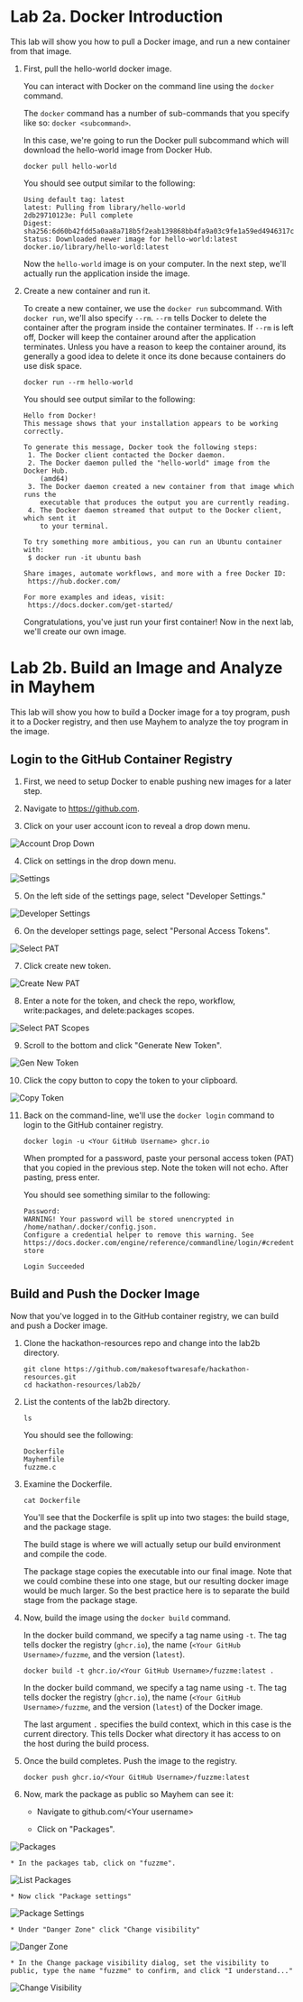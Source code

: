 # Lab 2a. Docker Introduction

This lab will show you how to pull a Docker image, and run a new container
from that image.

1. First, pull the hello-world docker image.

    You can interact with Docker on the command line using the `docker` command.

    The `docker` command has a number of sub-commands that you specify like so: `docker <subcommand>`.

    In this case, we're going to run the Docker pull subcommand which will download the hello-world image from Docker Hub.

    ```
    docker pull hello-world
    ```

    You should see output similar to the following:

    ```
    Using default tag: latest
    latest: Pulling from library/hello-world
    2db29710123e: Pull complete 
    Digest: sha256:6d60b42fdd5a0aa8a718b5f2eab139868bb4fa9a03c9fe1a59ed4946317c4318
    Status: Downloaded newer image for hello-world:latest
    docker.io/library/hello-world:latest
    ```

    Now the `hello-world` image is on your computer. In the next step, we'll
    actually run the application inside the image.

2. Create a new container and run it.

    To create a new container, we use the `docker run` subcommand. With `docker run`, we'll also specify `--rm`.  `--rm` tells Docker to delete the container after the program inside the container terminates. If `--rm` is left off, Docker will keep the container around after the application terminates. Unless you have a reason to keep the container around, its generally a good idea to delete it once its done because containers do use disk space.

    ```
    docker run --rm hello-world
    ```

    You should see output similar to the following:

    ```
    Hello from Docker!
    This message shows that your installation appears to be working correctly.

    To generate this message, Docker took the following steps:
     1. The Docker client contacted the Docker daemon.
     2. The Docker daemon pulled the "hello-world" image from the Docker Hub.
        (amd64)
     3. The Docker daemon created a new container from that image which runs the
        executable that produces the output you are currently reading.
     4. The Docker daemon streamed that output to the Docker client, which sent it
        to your terminal.

    To try something more ambitious, you can run an Ubuntu container with:
     $ docker run -it ubuntu bash

    Share images, automate workflows, and more with a free Docker ID:
     https://hub.docker.com/

    For more examples and ideas, visit:
     https://docs.docker.com/get-started/
    ```

    Congratulations, you've just run your first container! Now in the next lab, we'll create our own image.

# Lab 2b. Build an Image and Analyze in Mayhem

This lab will show you how to build a Docker image for a toy program, push it to a Docker registry, and then use Mayhem to analyze the toy program in the image.

## Login to the GitHub Container Registry

1. First, we need to setup Docker to enable pushing new images for a later step.

2. Navigate to https://github.com.

3. Click on your user account icon to reveal a drop down menu.

![Account Drop Down](assets/images/github-user-icon.png)

4. Click on settings in the drop down menu.

![Settings](assets/images/gh-settings.png)

5. On the left side of the settings page, select "Developer Settings."

![Developer Settings](assets/images/gh-dev-settings.png)

6. On the developer settings page, select "Personal Access Tokens".

![Select PAT](assets/images/gh-pat.png)

7. Click create new token.

![Create New PAT](assets/images/gh-gen-new-token.png)

8. Enter a note for the token, and check the repo, workflow, write:packages, and delete:packages scopes.

![Select PAT Scopes](assets/images/gh-new-pat-scopes.png)

9. Scroll to the bottom and click "Generate New Token".

![Gen New Token](assets/images/gh-gen-new-token.png)

10. Click the copy button to copy the token to your clipboard.

![Copy Token](assets/images/gh-copy-token.png)

11. Back on the command-line, we'll use the `docker login` command to login to the GitHub container registry.

    ```
    docker login -u <Your GitHub Username> ghcr.io
    ```

    When prompted for a password, paste your personal access token (PAT) that you copied in the previous step. Note the token will not echo. After pasting, press enter.

    You should see something similar to the following:

    ```
    Password: 
    WARNING! Your password will be stored unencrypted in /home/nathan/.docker/config.json.
    Configure a credential helper to remove this warning. See
    https://docs.docker.com/engine/reference/commandline/login/#credentials-store

    Login Succeeded
    ```

## Build and Push the Docker Image

Now that you've logged in to the GitHub container registry, we can build and push a Docker image.

1. Clone the hackathon-resources repo and change into the lab2b directory.

    ```
    git clone https://github.com/makesoftwaresafe/hackathon-resources.git
    cd hackathon-resources/lab2b/
    ```

2. List the contents of the lab2b directory.

    ```
    ls
    ```

    You should see the following:

    ```
    Dockerfile
    Mayhemfile
    fuzzme.c
    ```

3. Examine the Dockerfile.

    ```
    cat Dockerfile
    ```

    You'll see that the Dockerfile is split up into two stages: the build stage, and the package stage.

    The build stage is where we will actually setup our build environment and compile the code.

    The package stage copies the executable into our final image. Note that we could combine these into one stage, but our resulting docker image would be much larger. So the best practice here is to separate the build stage from the package stage.

4. Now, build the image using the `docker build` command.

   In the docker build command, we specify a tag name using `-t`. The tag tells docker the registry (`ghcr.io`), the name (`<Your GitHub Username>/fuzzme`, and the version (`latest`).

    ```
    docker build -t ghcr.io/<Your GitHub Username>/fuzzme:latest .
    ```

    In the docker build command, we specify a tag name using `-t`. The tag tells docker the registry (`ghcr.io`), the name (`<Your GitHub Username>/fuzzme`, and the version (`latest`) of the Docker image.

    The last argument `.` specifies the build context, which in this case is the current directory. This tells Docker what directory it has access to on the host during the build process.

5. Once the build completes. Push the image to the registry.

    ```
    docker push ghcr.io/<Your GitHub Username>/fuzzme:latest
    ```

6. Now, mark the package as public so Mayhem can see it:

    * Navigate to github.com/\<Your username\>

    * Click on "Packages".

![Packages](assets/images/gh-personal-packages.png)

    * In the packages tab, click on "fuzzme".

![List Packages](assets/images/gh-fuzzme-pkg.png)

    * Now click "Package settings"

![Package Settings](assets/images/gh-package-settings.png)

    * Under "Danger Zone" click "Change visibility"

![Danger Zone](assets/images/gh-danger-zone.png)

    * In the Change package visibility dialog, set the visibility to public, type the name "fuzzme" to confirm, and click "I understand..."

![Change Visibility](assets/images/gh-change-vis.png)

